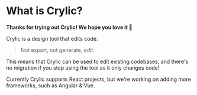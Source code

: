 # What is Crylic?

**Thanks for trying out Crylic! We hope you love it 🚀**

Crylic is a design tool that edits code.

> Not export, not generate, _edit_.

This means that Crylic can be used to edit existing codebases, and there's no migration if you stop using the tool as it only changes code!

Currently Crylic supports React projects, but we're working on adding more frameworks, such as Angular & Vue.
